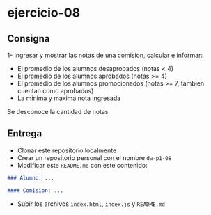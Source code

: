 # ejercicio-08

## Consigna

1- Ingresar y mostrar las notas de una comision, calcular e informar:

  - El promedio de los alumnos desaprobados (notas < 4)
  - El promedio de los alumnos aprobados (notas >= 4)
  - El promedio de los alumnos promocionados (notas >= 7, tambien cuentan como aprobados)
  - La minima y maxima nota ingresada

Se desconoce la cantidad de notas

## Entrega

- Clonar este repositorio localmente
- Crear un repositorio personal con el nombre `dw-p1-08`
- Modificar este `README.md` con este contenido:

```markdown
### Alumno: ...

#### Comision: ...
```

- Subir los archivos `index.html`, `index.js` y `README.md`
